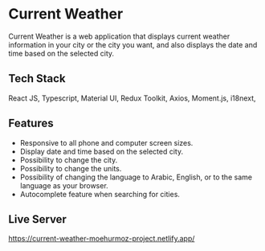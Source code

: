 # Current Weather

Current Weather is a web application that displays current weather information in your city or the city you want, and also displays the date and time based on the selected city.

## Tech Stack

React JS, Typescript, Material UI, Redux Toolkit, Axios, Moment.js, i18next,

## Features

- Responsive to all phone and computer screen sizes.
- Display date and time based on the selected city.
- Possibility to change the city.
- Possibility to change the units.
- Possibility of changing the language to Arabic, English, or to the same language as your browser.
- Autocomplete feature when searching for cities.

## Live Server

https://current-weather-moehurmoz-project.netlify.app/

